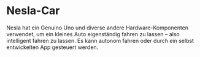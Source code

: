 # Nesla-Car
Nesla hat ein Genuino Uno und diverse andere Hardware-Komponenten verwendet, um ein kleines Auto eigenständig fahren zu lassen – also intelligent fahren zu lassen. Es kann autonom fahren oder durch ein selbst entwickelten App gesteuert werden. 
